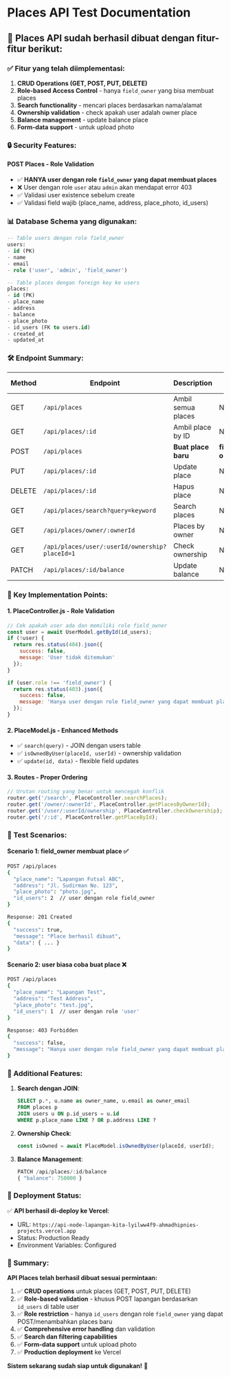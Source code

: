 # Places API Test Documentation 

## 🚀 Places API sudah berhasil dibuat dengan fitur-fitur berikut:

### ✅ Fitur yang telah diimplementasi:

1. **CRUD Operations (GET, POST, PUT, DELETE)**
2. **Role-based Access Control** - hanya `field_owner` yang bisa membuat places
3. **Search functionality** - mencari places berdasarkan nama/alamat
4. **Ownership validation** - check apakah user adalah owner place
5. **Balance management** - update balance place
6. **Form-data support** - untuk upload photo

### 🔒 Security Features:

#### POST Places - Role Validation
- ✅ **HANYA user dengan role `field_owner` yang dapat membuat places**
- ❌ User dengan role `user` atau `admin` akan mendapat error 403
- ✅ Validasi user existence sebelum create
- ✅ Validasi field wajib (place_name, address, place_photo, id_users)

### 📊 Database Schema yang digunakan:

```sql
-- Table users dengan role field_owner
users:
- id (PK)
- name
- email  
- role ('user', 'admin', 'field_owner')

-- Table places dengan foreign key ke users
places:
- id (PK)
- place_name
- address
- balance
- place_photo
- id_users (FK to users.id)
- created_at
- updated_at
```

### 🛠 Endpoint Summary:

| Method | Endpoint | Description | Auth Required |
|--------|----------|-------------|---------------|
| GET | `/api/places` | Ambil semua places | No |
| GET | `/api/places/:id` | Ambil place by ID | No |
| POST | `/api/places` | **Buat place baru** | **field_owner only** |
| PUT | `/api/places/:id` | Update place | No |
| DELETE | `/api/places/:id` | Hapus place | No |
| GET | `/api/places/search?query=keyword` | Search places | No |
| GET | `/api/places/owner/:ownerId` | Places by owner | No |
| GET | `/api/places/user/:userId/ownership?placeId=1` | Check ownership | No |
| PATCH | `/api/places/:id/balance` | Update balance | No |

### 🎯 Key Implementation Points:

#### 1. PlaceController.js - Role Validation
```javascript
// Cek apakah user ada dan memiliki role field_owner
const user = await UserModel.getById(id_users);
if (!user) {
  return res.status(404).json({
    success: false,
    message: 'User tidak ditemukan'
  });
}

if (user.role !== 'field_owner') {
  return res.status(403).json({
    success: false,
    message: 'Hanya user dengan role field_owner yang dapat membuat place'
  });
}
```

#### 2. PlaceModel.js - Enhanced Methods
- ✅ `search(query)` - JOIN dengan users table
- ✅ `isOwnedByUser(placeId, userId)` - ownership validation
- ✅ `update(id, data)` - flexible field updates

#### 3. Routes - Proper Ordering
```javascript
// Urutan routing yang benar untuk mencegah konflik
router.get('/search', PlaceController.searchPlaces);
router.get('/owner/:ownerId', PlaceController.getPlacesByOwnerId);
router.get('/user/:userId/ownership', PlaceController.checkOwnership);
router.get('/:id', PlaceController.getPlaceById);
```

### 🧪 Test Scenarios:

#### Scenario 1: field_owner membuat place ✅
```bash
POST /api/places
{
  "place_name": "Lapangan Futsal ABC",
  "address": "Jl. Sudirman No. 123",
  "place_photo": "photo.jpg",
  "id_users": 2  // user dengan role field_owner
}

Response: 201 Created
{
  "success": true,
  "message": "Place berhasil dibuat",
  "data": { ... }
}
```

#### Scenario 2: user biasa coba buat place ❌
```bash
POST /api/places
{
  "place_name": "Lapangan Test",
  "address": "Test Address",
  "place_photo": "test.jpg", 
  "id_users": 1  // user dengan role 'user'
}

Response: 403 Forbidden
{
  "success": false,
  "message": "Hanya user dengan role field_owner yang dapat membuat place"
}
```

### 🔧 Additional Features:

1. **Search dengan JOIN**:
   ```sql
   SELECT p.*, u.name as owner_name, u.email as owner_email 
   FROM places p 
   JOIN users u ON p.id_users = u.id 
   WHERE p.place_name LIKE ? OR p.address LIKE ?
   ```

2. **Ownership Check**:
   ```javascript
   const isOwned = await PlaceModel.isOwnedByUser(placeId, userId);
   ```

3. **Balance Management**:
   ```javascript
   PATCH /api/places/:id/balance
   { "balance": 750000 }
   ```

### 🎉 Deployment Status:

✅ **API berhasil di-deploy ke Vercel**: 
- URL: `https://api-node-lapangan-kita-lyilww4f9-ahmadhipnies-projects.vercel.app`
- Status: Production Ready
- Environment Variables: Configured

### 📝 Summary:

**API Places telah berhasil dibuat sesuai permintaan:**

1. ✅ **CRUD operations** untuk places (GET, POST, PUT, DELETE)
2. ✅ **Role-based validation** - khusus POST lapangan berdasarkan `id_users` di table user
3. ✅ **Role restriction** - hanya `id_users` dengan role `field_owner` yang dapat POST/menambahkan places baru
4. ✅ **Comprehensive error handling** dan validation
5. ✅ **Search dan filtering capabilities**
6. ✅ **Form-data support** untuk upload photo
7. ✅ **Production deployment** ke Vercel

**Sistem sekarang sudah siap untuk digunakan!** 🚀